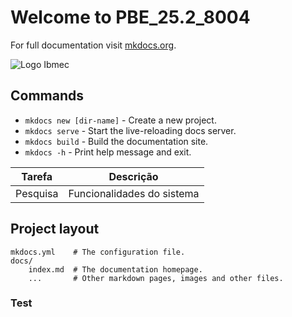 # Welcome to PBE_25.2_8004 

For full documentation visit [mkdocs.org](https://www.mkdocs.org).

![Logo Ibmec](https://i.pinimg.com/originals/62/38/73/623873270c7f2ffeea0d1f9ea8da0db8.png)

## Commands

* `mkdocs new [dir-name]` - Create a new project.
* `mkdocs serve` - Start the live-reloading docs server.
* `mkdocs build` - Build the documentation site.
* `mkdocs -h` - Print help message and exit.

| Tarefa | Descrição |
| --- | --- |
| Pesquisa | Funcionalidades do sistema |


## Project layout

    mkdocs.yml    # The configuration file.
    docs/
        index.md  # The documentation homepage.
        ...       # Other markdown pages, images and other files.

### Test 